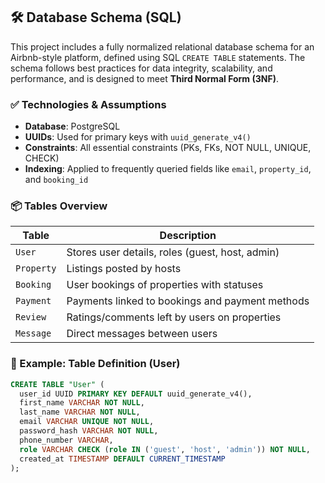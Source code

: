 ## 🛠️ Database Schema (SQL)

This project includes a fully normalized relational database schema for an Airbnb-style platform, defined using SQL `CREATE TABLE` statements. The schema follows best practices for data integrity, scalability, and performance, and is designed to meet **Third Normal Form (3NF)**.

### ✅ Technologies & Assumptions
- **Database**: PostgreSQL
- **UUIDs**: Used for primary keys with `uuid_generate_v4()`
- **Constraints**: All essential constraints (PKs, FKs, NOT NULL, UNIQUE, CHECK)
- **Indexing**: Applied to frequently queried fields like `email`, `property_id`, and `booking_id`

### 📦 Tables Overview

| Table       | Description                                           |
|-------------|-------------------------------------------------------|
| `User`      | Stores user details, roles (guest, host, admin)       |
| `Property`  | Listings posted by hosts                              |
| `Booking`   | User bookings of properties with statuses             |
| `Payment`   | Payments linked to bookings and payment methods       |
| `Review`    | Ratings/comments left by users on properties          |
| `Message`   | Direct messages between users                         |

### 📄 Example: Table Definition (User)
```sql
CREATE TABLE "User" (
  user_id UUID PRIMARY KEY DEFAULT uuid_generate_v4(),
  first_name VARCHAR NOT NULL,
  last_name VARCHAR NOT NULL,
  email VARCHAR UNIQUE NOT NULL,
  password_hash VARCHAR NOT NULL,
  phone_number VARCHAR,
  role VARCHAR CHECK (role IN ('guest', 'host', 'admin')) NOT NULL,
  created_at TIMESTAMP DEFAULT CURRENT_TIMESTAMP
);
